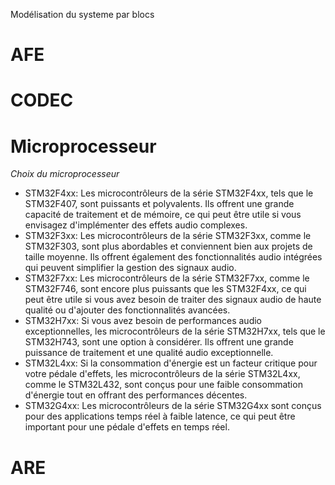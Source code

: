 Modélisation du systeme par blocs

# AFE

# CODEC

# Microprocesseur

_Choix du microprocesseur_
- STM32F4xx: Les microcontrôleurs de la série STM32F4xx, tels que le STM32F407, sont puissants et polyvalents. Ils offrent une grande capacité de traitement et de mémoire, ce qui peut être utile si vous envisagez d'implémenter des effets audio complexes.
- STM32F3xx: Les microcontrôleurs de la série STM32F3xx, comme le STM32F303, sont plus abordables et conviennent bien aux projets de taille moyenne. Ils offrent également des fonctionnalités audio intégrées qui peuvent simplifier la gestion des signaux audio.
- STM32F7xx: Les microcontrôleurs de la série STM32F7xx, comme le STM32F746, sont encore plus puissants que les STM32F4xx, ce qui peut être utile si vous avez besoin de traiter des signaux audio de haute qualité ou d'ajouter des fonctionnalités avancées.
- STM32H7xx: Si vous avez besoin de performances audio exceptionnelles, les microcontrôleurs de la série STM32H7xx, tels que le STM32H743, sont une option à considérer. Ils offrent une grande puissance de traitement et une qualité audio exceptionnelle.
- STM32L4xx: Si la consommation d'énergie est un facteur critique pour votre pédale d'effets, les microcontrôleurs de la série STM32L4xx, comme le STM32L432, sont conçus pour une faible consommation d'énergie tout en offrant des performances décentes.
- STM32G4xx: Les microcontrôleurs de la série STM32G4xx sont conçus pour des applications temps réel à faible latence, ce qui peut être important pour une pédale d'effets en temps réel.

# ARE
